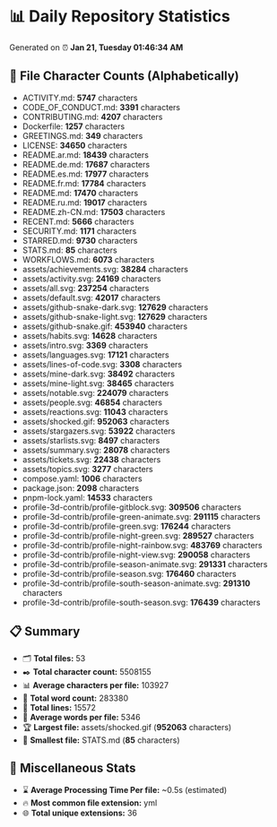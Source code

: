 # 📊 Daily Repository Statistics
Generated on ⏰ **Jan 21, Tuesday 01:46:34 AM**

## 📂 File Character Counts (Alphabetically)
- ACTIVITY.md: **5747** characters
- CODE_OF_CONDUCT.md: **3391** characters
- CONTRIBUTING.md: **4207** characters
- Dockerfile: **1257** characters
- GREETINGS.md: **349** characters
- LICENSE: **34650** characters
- README.ar.md: **18439** characters
- README.de.md: **17687** characters
- README.es.md: **17977** characters
- README.fr.md: **17784** characters
- README.md: **17470** characters
- README.ru.md: **19017** characters
- README.zh-CN.md: **17503** characters
- RECENT.md: **5666** characters
- SECURITY.md: **1171** characters
- STARRED.md: **9730** characters
- STATS.md: **85** characters
- WORKFLOWS.md: **6073** characters
- assets/achievements.svg: **38284** characters
- assets/activity.svg: **24169** characters
- assets/all.svg: **237254** characters
- assets/default.svg: **42017** characters
- assets/github-snake-dark.svg: **127629** characters
- assets/github-snake-light.svg: **127629** characters
- assets/github-snake.gif: **453940** characters
- assets/habits.svg: **14628** characters
- assets/intro.svg: **3369** characters
- assets/languages.svg: **17121** characters
- assets/lines-of-code.svg: **3308** characters
- assets/mine-dark.svg: **38492** characters
- assets/mine-light.svg: **38465** characters
- assets/notable.svg: **224079** characters
- assets/people.svg: **46854** characters
- assets/reactions.svg: **11043** characters
- assets/shocked.gif: **952063** characters
- assets/stargazers.svg: **53922** characters
- assets/starlists.svg: **8497** characters
- assets/summary.svg: **28078** characters
- assets/tickets.svg: **22438** characters
- assets/topics.svg: **3277** characters
- compose.yaml: **1006** characters
- package.json: **2098** characters
- pnpm-lock.yaml: **14533** characters
- profile-3d-contrib/profile-gitblock.svg: **309506** characters
- profile-3d-contrib/profile-green-animate.svg: **291115** characters
- profile-3d-contrib/profile-green.svg: **176244** characters
- profile-3d-contrib/profile-night-green.svg: **289527** characters
- profile-3d-contrib/profile-night-rainbow.svg: **483769** characters
- profile-3d-contrib/profile-night-view.svg: **290058** characters
- profile-3d-contrib/profile-season-animate.svg: **291331** characters
- profile-3d-contrib/profile-season.svg: **176460** characters
- profile-3d-contrib/profile-south-season-animate.svg: **291310** characters
- profile-3d-contrib/profile-south-season.svg: **176439** characters

## 📋 Summary
- 🗂️ **Total files:** 53
- ✒️ **Total character count:** 5508155
- 📊 **Average characters per file:** 103927
- 📝 **Total word count:** 283380
- 🧾 **Total lines:** 15572
- 📐 **Average words per file:** 5346
- 🏆 **Largest file:** assets/shocked.gif (**952063** characters)
- 🥉 **Smallest file:** STATS.md (**85** characters)

## 🌟 Miscellaneous Stats
- ⌛ **Average Processing Time Per file:** ~0.5s (estimated)
- 🔥 **Most common file extension:** yml
- 🌐 **Total unique extensions:** 36
